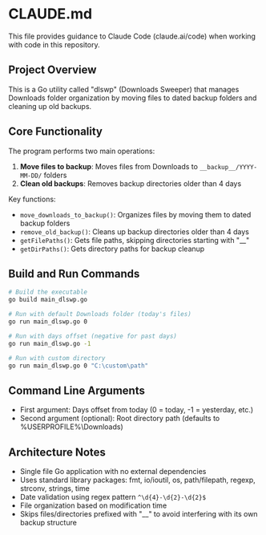 # CLAUDE.md

This file provides guidance to Claude Code (claude.ai/code) when working with code in this repository.

## Project Overview

This is a Go utility called "dlswp" (Downloads Sweeper) that manages Downloads folder organization by moving files to dated backup folders and cleaning up old backups.

## Core Functionality

The program performs two main operations:
1. **Move files to backup**: Moves files from Downloads to `__backup__/YYYY-MM-DD/` folders
2. **Clean old backups**: Removes backup directories older than 4 days

Key functions:
- `move_downloads_to_backup()`: Organizes files by moving them to dated backup folders
- `remove_old_backup()`: Cleans up backup directories older than 4 days
- `getFilePaths()`: Gets file paths, skipping directories starting with "__"
- `getDirPaths()`: Gets directory paths for backup cleanup

## Build and Run Commands

```bash
# Build the executable
go build main_dlswp.go

# Run with default Downloads folder (today's files)
go run main_dlswp.go 0

# Run with days offset (negative for past days)
go run main_dlswp.go -1

# Run with custom directory
go run main_dlswp.go 0 "C:\custom\path"
```

## Command Line Arguments

- First argument: Days offset from today (0 = today, -1 = yesterday, etc.)
- Second argument (optional): Root directory path (defaults to %USERPROFILE%\Downloads)

## Architecture Notes

- Single file Go application with no external dependencies
- Uses standard library packages: fmt, io/ioutil, os, path/filepath, regexp, strconv, strings, time
- Date validation using regex pattern `^\d{4}-\d{2}-\d{2}$`
- File organization based on modification time
- Skips files/directories prefixed with "__" to avoid interfering with its own backup structure